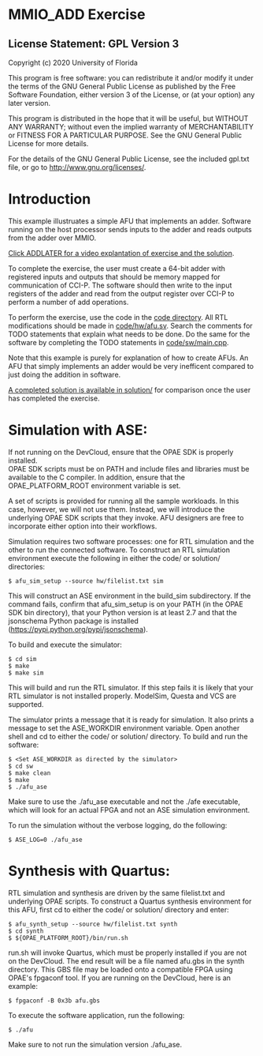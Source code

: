 # MMIO_ADD Exercise

License Statement:  GPL Version 3
---------------------------------
Copyright (c) 2020 University of Florida

This program is free software: you can redistribute it and/or modify
it under the terms of the GNU General Public License as published by
the Free Software Foundation, either version 3 of the License, or
(at your option) any later version.

This program is distributed in the hope that it will be useful,
but WITHOUT ANY WARRANTY; without even the implied warranty of
MERCHANTABILITY or FITNESS FOR A PARTICULAR PURPOSE.  See the
GNU General Public License for more details.

For the details of the GNU General Public License, see the included
gpl.txt file, or go to http://www.gnu.org/licenses/.

# Introduction

This example illustruates a simple AFU that implements an adder. Software
running on the host processor sends inputs to the adder and reads outputs from
the adder over MMIO. 

[Click ADDLATER for a video explantation of exercise and the solution]().

To complete the exercise, the user must create a 64-bit adder with registered
inputs and outputs that should be memory mapped for communication of CCI-P.
The software should then write to the input registers of the adder and read from
the output register over CCI-P to perform a number of add operations.

To perform the exercise, use the code in the [code directory](code/). All RTL
modifications should be made in [code/hw/afu.sv](code/hw/afu.sv). Search the comments for TODO
statements that explain what needs to be done. Do the same for the software
by completing the TODO statements in [code/sw/main.cpp](code/sw/main.cpp).

Note that this example is purely for explanation of how to create AFUs. An 
AFU that simply implements an adder would be very inefficent compared to just
doing the addition in software.

[A completed solution is available in solution/](solution/) for comparison once the user has
completed the exercise.

# Simulation with ASE:

  If not running on the DevCloud, ensure that the OPAE SDK is properly installed.  
  OPAE SDK scripts must be on PATH and include files and libraries must be available
  to the C compiler.  In addition, ensure that the OPAE_PLATFORM_ROOT
  environment variable is set.

  A set of scripts is provided for running all the sample workloads.
  In this case, however, we will not use them.  Instead, we will introduce
  the underlying OPAE SDK scripts that they invoke.  AFU designers are free
  to incorporate either option into their workflows.

  Simulation requires two software processes: one for RTL simulation and
  the other to run the connected software.  To construct an RTL simulation
  environment execute the following in either the code/ or solution/ directories:

    $ afu_sim_setup --source hw/filelist.txt sim

  This will construct an ASE environment in the build_sim subdirectory.  If
  the command fails, confirm that afu_sim_setup is on your PATH (in the
  OPAE SDK bin directory), that your Python version is at least 2.7 and
  that the jsonschema Python package is installed
  (https://pypi.python.org/pypi/jsonschema).

  To build and execute the simulator:

    $ cd sim
    $ make
    $ make sim

  This will build and run the RTL simulator.  If this step fails it is
  likely that your RTL simulator is not installed properly.  ModelSim,
  Questa and VCS are supported.

  The simulator prints a message that it is ready for simulation.  It also
  prints a message to set the ASE_WORKDIR environment variable.  Open
  another shell and cd to either the code/ or solution/ directory.  To build and
  run the software:

    $ <Set ASE_WORKDIR as directed by the simulator>
    $ cd sw
    $ make clean
    $ make
    $ ./afu_ase

  Make sure to use the ./afu_ase executable and not the ./afe executable, 
  which will look for an actual FPGA and not an ASE simulation environment.
  
  To run the simulation without the verbose logging, do the following:
  
    $ ASE_LOG=0 ./afu_ase
  

# Synthesis with Quartus:

  RTL simulation and synthesis are driven by the same filelist.txt and
  underlying OPAE scripts.  To construct a Quartus synthesis environment
  for this AFU, first cd to either the code/ or solution/ directory and enter:

    $ afu_synth_setup --source hw/filelist.txt synth
    $ cd synth
    $ ${OPAE_PLATFORM_ROOT}/bin/run.sh

  run.sh will invoke Quartus, which must be properly installed if you are not on the DevCloud.  The end
  result will be a file named afu.gbs in the synth directory.
  This GBS file may be loaded onto a compatible FPGA using OPAE's fpgaconf
  tool. If you are running on the DevCloud, here is an example:
    
    $ fpgaconf -B 0x3b afu.gbs
 
  To execute the software application, run the following:
  
    $ ./afu
  
  Make sure to not run the simulation version ./afu_ase.
